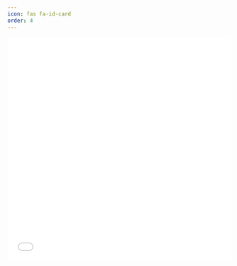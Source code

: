 ```yaml
---
icon: fas fa-id-card
order: 4
---
```


<html lang="en">
<head>
<meta charset="UTF-8">
<meta name="viewport" content="width=device-width, initial-scale=1.0">
<title>Responsive PDF Embed</title>
<style>
    .pdf-container {
        position: relative;
        width: 100%;
        height: 0;
        padding-bottom: 100%; /* Aspect ratio 1:1 */
    }
    .pdf-container iframe {
        position: absolute;
        top: 0;
        left: 0;
        width: 100%;
        height: 100%;
    }
</style>
</head>
<body>

<div class="pdf-container">
    <iframe src="/assets/files/JAEHYUK_CV.pdf" frameborder="0"></iframe>
</div>

</body>
</html>
